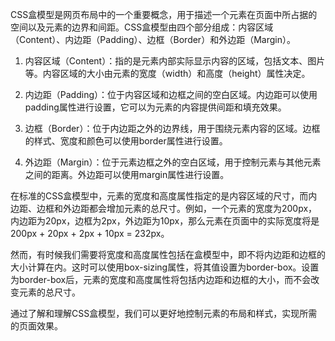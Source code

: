 CSS盒模型是网页布局中的一个重要概念，用于描述一个元素在页面中所占据的空间以及元素的边界和间距。CSS盒模型由四个部分组成：内容区域（Content）、内边距（Padding）、边框（Border）和外边距（Margin）。

1. 内容区域（Content）：指的是元素内部实际显示内容的区域，包括文本、图片等。内容区域的大小由元素的宽度（width）和高度（height）属性决定。

2. 内边距（Padding）：位于内容区域和边框之间的空白区域。内边距可以使用padding属性进行设置，它可以为元素的内容提供间距和填充效果。

3. 边框（Border）：位于内边距之外的边界线，用于围绕元素内容的区域。边框的样式、宽度和颜色可以使用border属性进行设置。

4. 外边距（Margin）：位于元素边框之外的空白区域，用于控制元素与其他元素之间的距离。外边距可以使用margin属性进行设置。

在标准的CSS盒模型中，元素的宽度和高度属性指定的是内容区域的尺寸，而内边距、边框和外边距都会增加元素的总尺寸。例如，一个元素的宽度为200px，内边距为20px，边框为2px，外边距为10px，那么元素在页面中的实际宽度将是200px + 20px + 2px + 10px = 232px。

然而，有时候我们需要将宽度和高度属性包括在盒模型中，即不将内边距和边框的大小计算在内。这时可以使用box-sizing属性，将其值设置为border-box。设置为border-box后，元素的宽度和高度属性将包括内边距和边框的大小，而不会改变元素的总尺寸。

通过了解和理解CSS盒模型，我们可以更好地控制元素的布局和样式，实现所需的页面效果。